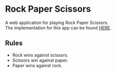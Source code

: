 <h1>Rock Paper Scissors</h1>
<p>
  A web application for playing Rock Paper Scissors.<br />
  The implementation for this app can be found
  <a href="https://rock-paper-scissors-game.now.sh/">HERE</a>.
</p>

<h2>Rules</h2>
<ul>
  <li>Rock wins against scissors.</li>
  <li>Scissors win against paper.</li>
  <li>Paper wins against rock.</li>
</ul>
